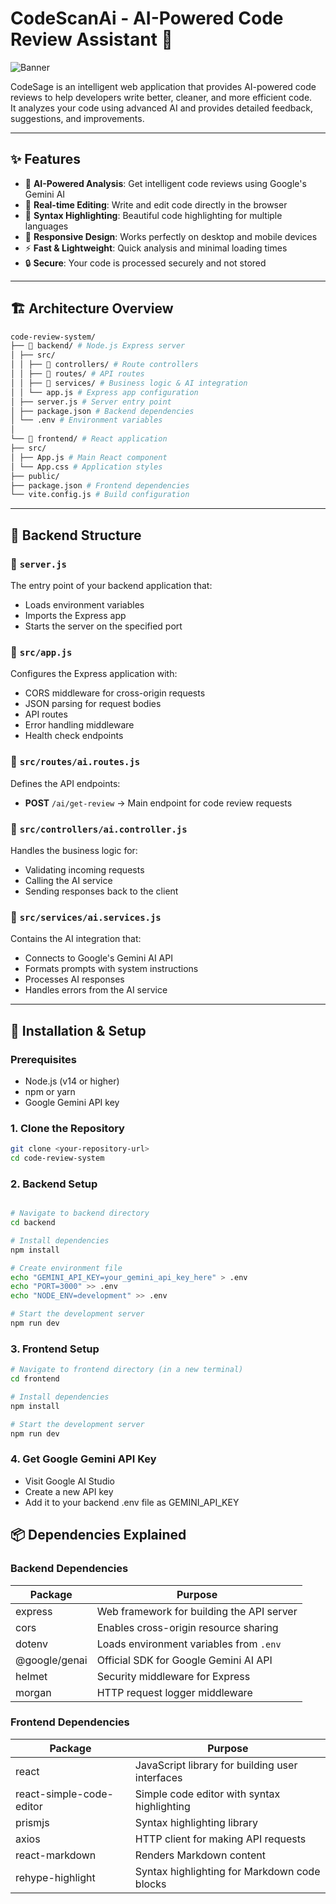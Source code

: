 # CodeScanAi - AI-Powered Code Review Assistant 🤖

![Banner](https://via.placeholder.com/800x200/0D1117/FFFFFF?text=CodeSage+AI+Code+Review+Assistant)

CodeSage is an intelligent web application that provides AI-powered code reviews to help developers write better, cleaner, and more efficient code.  
It analyzes your code using advanced AI and provides detailed feedback, suggestions, and improvements.

---

## ✨ Features

- 🤖 **AI-Powered Analysis**: Get intelligent code reviews using Google's Gemini AI  
- 📝 **Real-time Editing**: Write and edit code directly in the browser  
- 🎨 **Syntax Highlighting**: Beautiful code highlighting for multiple languages  
- 📱 **Responsive Design**: Works perfectly on desktop and mobile devices  
- ⚡ **Fast & Lightweight**: Quick analysis and minimal loading times  
- 🔒 **Secure**: Your code is processed securely and not stored  

---

## 🏗️ Architecture Overview

```bash
code-review-system/
├── 📁 backend/ # Node.js Express server
│ ├── src/
│ │ ├── 📁 controllers/ # Route controllers
│ │ ├── 📁 routes/ # API routes
│ │ ├── 📁 services/ # Business logic & AI integration
│ │ └── app.js # Express app configuration
│ ├── server.js # Server entry point
│ ├── package.json # Backend dependencies
│ └── .env # Environment variables
│
└── 📁 frontend/ # React application
├── src/
│ ├── App.js # Main React component
│ └── App.css # Application styles
├── public/
├── package.json # Frontend dependencies
└── vite.config.js # Build configuration
```


---

## 🔧 Backend Structure

### 📄 `server.js`
The entry point of your backend application that:
- Loads environment variables  
- Imports the Express app  
- Starts the server on the specified port  

### 📄 `src/app.js`
Configures the Express application with:
- CORS middleware for cross-origin requests  
- JSON parsing for request bodies  
- API routes  
- Error handling middleware  
- Health check endpoints  

### 📁 `src/routes/ai.routes.js`
Defines the API endpoints:
- **POST** `/ai/get-review` → Main endpoint for code review requests  

### 📁 `src/controllers/ai.controller.js`
Handles the business logic for:
- Validating incoming requests  
- Calling the AI service  
- Sending responses back to the client  

### 📁 `src/services/ai.services.js`
Contains the AI integration that:
- Connects to Google's Gemini AI API  
- Formats prompts with system instructions  
- Processes AI responses  
- Handles errors from the AI service  

---

## 🚀 Installation & Setup

### Prerequisites
- Node.js (v14 or higher)  
- npm or yarn  
- Google Gemini API key  

### 1. Clone the Repository
```bash
git clone <your-repository-url>
cd code-review-system

```

### 2. Backend Setup
```bash

# Navigate to backend directory
cd backend

# Install dependencies
npm install

# Create environment file
echo "GEMINI_API_KEY=your_gemini_api_key_here" > .env
echo "PORT=3000" >> .env
echo "NODE_ENV=development" >> .env

# Start the development server
npm run dev
```

### 3. Frontend Setup
```bash
# Navigate to frontend directory (in a new terminal)
cd frontend

# Install dependencies
npm install

# Start the development server
npm run dev
```

### 4. Get Google Gemini API Key
- Visit Google AI Studio
- Create a new API key
- Add it to your backend .env file as GEMINI_API_KEY


## 📦 Dependencies Explained

### Backend Dependencies
| Package       | Purpose                                       |
|---------------|-----------------------------------------------|
| express       | Web framework for building the API server     |
| cors          | Enables cross-origin resource sharing         |
| dotenv        | Loads environment variables from `.env`       |
| @google/genai | Official SDK for Google Gemini AI API         |
| helmet        | Security middleware for Express               |
| morgan        | HTTP request logger middleware                |

### Frontend Dependencies
| Package                  | Purpose                                           |
|---------------------------|---------------------------------------------------|
| react                    | JavaScript library for building user interfaces   |
| react-simple-code-editor  | Simple code editor with syntax highlighting       |
| prismjs                  | Syntax highlighting library                       |
| axios                    | HTTP client for making API requests               |
| react-markdown           | Renders Markdown content                          |
| rehype-highlight         | Syntax highlighting for Markdown code blocks      |

